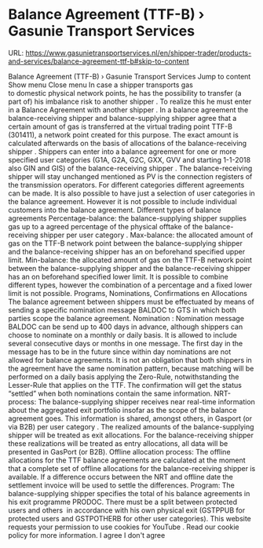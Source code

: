 # Balance Agreement (TTF-B) › Gasunie Transport Services

URL: https://www.gasunietransportservices.nl/en/shipper-trader/products-and-services/balance-agreement-ttf-b#skip-to-content

Balance Agreement (TTF-B) › Gasunie Transport Services
Jump to content
Show menu
Close menu
In case a
shipper
transports
gas
to domestic physical network points, he has the possibility to transfer (a part of) his imbalance risk to another
shipper
. To realize this he must enter in a Balance Agreement with another
shipper
.
In a balance agreement the balance-receiving
shipper
and balance-supplying
shipper
agree that a certain amount of
gas
is transferred at the virtual trading point TTF-B (301411), a network point created for this purpose. The exact amount is calculated afterwards on the basis of allocations of the balance-receiving
shipper
.
Shippers can enter into a balance agreement for one or more specified
user
categories (G1A, G2A, G2C, GXX, GVV and starting 1-1-2018 also GIN and GIS) of the balance-receiving
shipper
. The balance-receiving
shipper
will stay unchanged mentioned as PV is the
connection
registers of the
transmission
operators. For different categories different agreements can be made. It is also possible to have just a selection of
user
categories in the balance agreement. However it is not possible to include individual customers into the balance agreement.
Different types of balance agreements
Percentage-balance: the balance-supplying
shipper
supplies
gas
up to a agreed percentage of the physical offtake of the balance-receiving
shipper
per
user category
.
Max-balance: the allocated amount of
gas
on the TTF-B network point between the balance-supplying
shipper
and the balance-receiving
shipper
has an on beforehand specified upper limit.
Min-balance: the allocated amount of
gas
on the TTF-B network point between the balance-supplying
shipper
and the balance-receiving
shipper
has an on beforehand specified lower limit.
It is possible to combine different types, however the combination of a percentage and a fixed lower limit is not possible.
Programs, Nominations, Confirmations en Allocations
The balance agreement between shippers must be effectuated by means of sending a specific
nomination
message BALDOC to
GTS
in which both parties scope the balance agreement.
Nomination
:
Nomination
message BALDOC can be send up to 400 days in advance, although shippers can choose to nominate on a monthly or daily basis. It is allowed to include several consecutive days or months in one message. The first day in the message has to be in the future since within day nominations are not allowed for balance agreements. It is not an obligation that both shippers in the agreement have the same
nomination
pattern, because matching will be performed on a daily basis applying the Zero-Rule, notwithstanding the Lesser-Rule that applies on the TTF. The
confirmation
will get the status “settled” when both nominations contain the same information.
NRT-process:
The balance-supplying
shipper
receives near real-time information about the aggregated exit
portfolio
insofar as the scope of the balance agreement goes. This information is shared, amongst others, in Gasport (or via B2B) per
user category
. The realized amounts of the balance-supplying
shipper
will be treated as exit allocations. For the balance-receiving
shipper
these realizations will be treated as entry allocations, all data will be presented in GasPort (or B2B).
Offline allocation process:
The offline allocations for the TTF balance agreements are calculated at the moment that a complete set of offline allocations for the balance-receiving
shipper
is available. If a difference occurs between the NRT and offline date the settlement invoice will be used to settle the differences.
Program:
The balance-supplying
shipper
specifies the total of his balance agreements in his
exit programme
PRODOC. There must be a split between protected users and others  in accordance with his own physical exit (GSTPPUB for protected users and GSTPOTHERB for other
user
categories).
This website requests your permission to use cookies for
YouTube
. Read our
cookie policy
for more information.
I agree
I don't agree